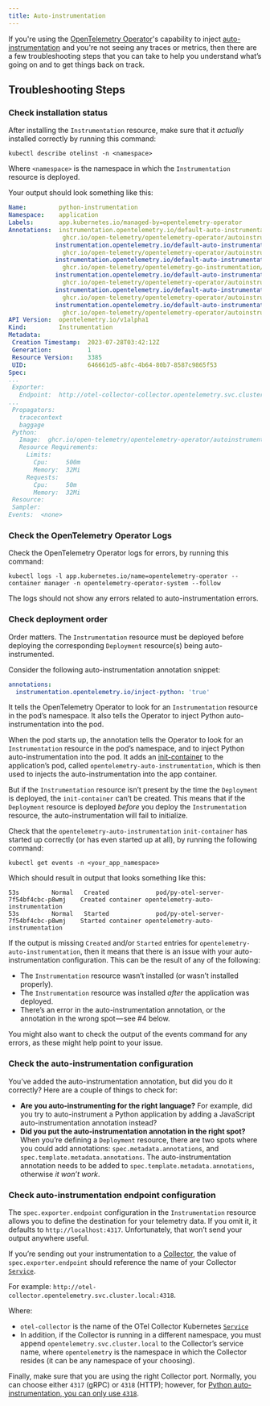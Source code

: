 ```yaml
---
title: Auto-instrumentation
---
```


If you're using the [OpenTelemetry Operator](/docs/kubernetes/operator)'s
capability to inject [auto-instrumentation](/docs/kubernetes/operator/automatic)  and
you're not seeing any traces or metrics, then there are a few troubleshooting
steps that you can take to help you understand what’s going on and to get things
back on track.

## Troubleshooting Steps

### Check installation status

After installing the `Instrumentation` resource, make sure that it _actually_
installed correctly by running this command:

```shell
kubectl describe otelinst -n <namespace>
```

Where `<namespace>` is the namespace in which the `Instrumentation` resource is
deployed.

Your output should look something like this:

```yaml
Name:         python-instrumentation
Namespace:    application
Labels:       app.kubernetes.io/managed-by=opentelemetry-operator
Annotations:  instrumentation.opentelemetry.io/default-auto-instrumentation-apache-httpd-image:
               ghcr.io/open-telemetry/opentelemetry-operator/autoinstrumentation-apache-httpd:1.0.3
             instrumentation.opentelemetry.io/default-auto-instrumentation-dotnet-image:
               ghcr.io/open-telemetry/opentelemetry-operator/autoinstrumentation-dotnet:0.7.0
             instrumentation.opentelemetry.io/default-auto-instrumentation-go-image:
               ghcr.io/open-telemetry/opentelemetry-go-instrumentation/autoinstrumentation-go:v0.2.1-alpha
             instrumentation.opentelemetry.io/default-auto-instrumentation-java-image:
               ghcr.io/open-telemetry/opentelemetry-operator/autoinstrumentation-java:1.26.0
             instrumentation.opentelemetry.io/default-auto-instrumentation-nodejs-image:
               ghcr.io/open-telemetry/opentelemetry-operator/autoinstrumentation-nodejs:0.40.0
             instrumentation.opentelemetry.io/default-auto-instrumentation-python-image:
               ghcr.io/open-telemetry/opentelemetry-operator/autoinstrumentation-python:0.39b0
API Version:  opentelemetry.io/v1alpha1
Kind:         Instrumentation
Metadata:
 Creation Timestamp:  2023-07-28T03:42:12Z
 Generation:          1
 Resource Version:    3385
 UID:                 646661d5-a8fc-4b64-80b7-8587c9865f53
Spec:
...
 Exporter:
   Endpoint:  http://otel-collector-collector.opentelemetry.svc.cluster.local:4318
...
 Propagators:
   tracecontext
   baggage
 Python:
   Image:  ghcr.io/open-telemetry/opentelemetry-operator/autoinstrumentation-python:0.39b0
   Resource Requirements:
     Limits:
       Cpu:     500m
       Memory:  32Mi
     Requests:
       Cpu:     50m
       Memory:  32Mi
 Resource:
 Sampler:
Events:  <none>
```

### Check the OpenTelemetry Operator Logs

Check the OpenTelemetry Operator logs for errors, by running this command:

```shell
kubectl logs -l app.kubernetes.io/name=opentelemetry-operator --container manager -n opentelemetry-operator-system --follow
```

The logs should not show any errors related to auto-instrumentation errors.

### Check deployment order

Order matters. The `Instrumentation` resource must be deployed before deploying
the corresponding `Deployment` resource(s) being auto-instrumented.

Consider the following auto-instrumentation annotation snippet:

```yaml
annotations:
  instrumentation.opentelemetry.io/inject-python: 'true'
```

It tells the OpenTelemetry Operator to look for an `Instrumentation` resource in
the pod’s namespace. It also tells the Operator to inject Python
auto-instrumentation into the pod.

When the pod starts up, the annotation tells the Operator to look for an
`Instrumentation` resource in the pod’s namespace, and to inject Python
auto-instrumentation into the pod. It adds an
[init-container](https://kubernetes.io/docs/concepts/workloads/pods/init-containers/)
to the application’s pod, called `opentelemetry-auto-instrumentation`, which is
then used to injects the auto-instrumentation into the app container.

But if the `Instrumentation` resource isn’t present by the time the `Deployment`
is deployed, the `init-container` can’t be created. This means that if the
`Deployment` resource is deployed _before_ you deploy the `Instrumentation`
resource, the auto-instrumentation will fail to initialize.

Check that the `opentelemetry-auto-instrumentation` `init-container` has started
up correctly (or has even started up at all), by running the following command:

```shell
kubectl get events -n <your_app_namespace>
```

Which should result in output that looks something like this:

```text
53s         Normal   Created             pod/py-otel-server-7f54bf4cbc-p8wmj    Created container opentelemetry-auto-instrumentation
53s         Normal   Started             pod/py-otel-server-7f54bf4cbc-p8wmj    Started container opentelemetry-auto-instrumentation
```

If the output is missing `Created` and/or `Started` entries for
`opentelemetry-auto-instrumentation`, then it means that there is an issue with
your auto-instrumentation configuration. This can be the result of any of the
following:

- The `Instrumentation` resource wasn’t installed (or wasn’t installed
  properly).
- The `Instrumentation` resource was installed _after_ the application was
  deployed.
- There’s an error in the auto-instrumentation annotation, or the annotation in
  the wrong spot — see #4 below.

You might also want to check the output of the events command for any errors, as
these might help point to your issue.

### Check the auto-instrumentation configuration

You’ve added the auto-instrumentation annotation, but did you do it correctly?
Here are a couple of things to check for:

- **Are you auto-instrumenting for the right language?** For example, did you
  try to auto-instrument a Python application by adding a JavaScript
  auto-instrumentation annotation instead?
- **Did you put the auto-instrumentation annotation in the right spot?** When
  you’re defining a `Deployment` resource, there are two spots where you could
  add annotations: `spec.metadata.annotations`, and
  `spec.template.metadata.annotations`. The auto-instrumentation annotation
  needs to be added to `spec.template.metadata.annotations`, otherwise _it won’t
  work_.

### Check auto-instrumentation endpoint configuration

The `spec.exporter.endpoint` configuration in the `Instrumentation` resource
allows you to define the destination for your telemetry data. If you omit it, it
defaults to `http://localhost:4317`. Unfortunately, that won’t send your output
anywhere useful.

If you’re sending out your instrumentation to a [Collector](/docs/collector/),
the value of `spec.exporter.endpoint` should reference the name of your
Collector
[`Service`](https://kubernetes.io/docs/concepts/services-networking/service/).

For example: `http://otel-collector.opentelemetry.svc.cluster.local:4318`.

Where:

- `otel-collector` is the name of the OTel Collector Kubernetes
  [`Service`](https://kubernetes.io/docs/concepts/services-networking/service/)
- In addition, if the Collector is running in a different namespace, you must
  append `opentelemetry.svc.cluster.local` to the Collector’s service name,
  where `opentelemetry` is the namespace in which the Collector resides (it can
  be any namespace of your choosing).

Finally, make sure that you are using the right Collector port. Normally, you
can choose either `4317` (gRPC) or `4318` (HTTP); however, for
[Python auto-instrumentation, you can only use `4318`](/docs/kubernetes/operator/automatic/#python).

